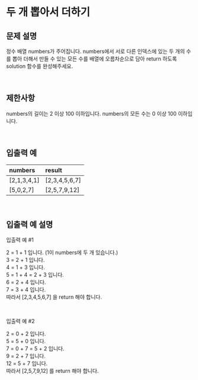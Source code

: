 # 두 개 뽑아서 더하기

## 문제 설명
정수 배열 numbers가 주어집니다. numbers에서 서로 다른 인덱스에 있는 두 개의 수를 뽑아 더해서 만들 수 있는 모든 수를 배열에 오름차순으로 담아 return 하도록 solution 함수를 완성해주세요.

<br/>

## 제한사항
numbers의 길이는 2 이상 100 이하입니다.
numbers의 모든 수는 0 이상 100 이하입니다.

<br/>

## 입출력 예
|numbers|result|
|:---|:---|
|[2,1,3,4,1]|[2,3,4,5,6,7]|
|[5,0,2,7]|[2,5,7,9,12]|

<br/>

## 입출력 예 설명
입출력 예 #1

2 = 1 + 1 입니다. (1이 numbers에 두 개 있습니다.)     
3 = 2 + 1 입니다.     
4 = 1 + 3 입니다.    
5 = 1 + 4 = 2 + 3 입니다.     
6 = 2 + 4 입니다.     
7 = 3 + 4 입니다.    
따라서 [2,3,4,5,6,7] 을 return 해야 합니다.    

<br/>

입출력 예 #2

2 = 0 + 2 입니다.     
5 = 5 + 0 입니다.     
7 = 0 + 7 = 5 + 2 입니다.     
9 = 2 + 7 입니다.     
12 = 5 + 7 입니다.     
따라서 [2,5,7,9,12] 를 return 해야 합니다.    